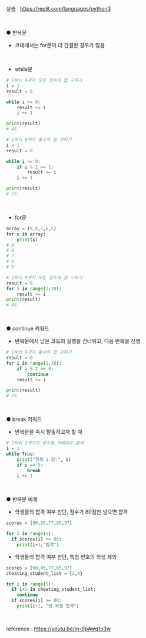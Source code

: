 실습 : https://replit.com/languages/python3

<br>

● 반복문
  - 코테에서는 for문이 더 간결한 경우가 많음

<br>

- while문

```python
# 1부터 9까지 모든 정수의 합 구하기
i = 1
result = 0

while i <= 9:
    result += i
    i += 1

print(result)
# 45

# 1부터 9까지 홀수의 합 구하기
i = 1
result = 0

while i <= 9:
    if i % 2 == 1:
        result += i
    i += 1

print(result)
# 25
```

<br>

- for문

```python
array = (9,8,7,6,5)
for x in array:
    print(x)
# 9
# 8
# 7
# 6
# 5

# 1부터 9까지 모든 정수의 합 구하기
result = 0
for i in range(1,10):
    result += i
print(result)
# 45
```

<br>

● continue 키워드
  - 반복문에서 남은 코드의 실행을 건너뛰고, 다음 반복을 진행
  
```python
# 1부터 9까지 홀수의 합 구하기
result = 0 
for i in range(1,10):
    if i % 2 == 0:
        continue
    result += i

print(result)
# 25
```

<br>

● break 키워드
  - 반복문을 즉시 탈출하고자 할 때
  
```python
# 1부터 5까지의 정수를 차례대로 출력
i = 1
while True:
    print("현재 i 값:", i)
    if i == 5:
        break
    i += 1
```

<br>

● 반복문 예제
  - 학생들의 합격 여부 판단, 점수가 80점만 넘으면 합격

```python
scores = [90,85,77,65,97]

for i in range(5):
  if scores[i] >= 80:
    print(i+1,"합격")
```
  
  - 학생들의 합격 여부 판단, 특정 번호의 학생 제외
  
```python
scores = [90,85,77,65,97]
cheating_student_list = {2,4}

for i in range(5):
  if i+1 in cheating_student_list:
    continue
  if scores[i] >= 80:
    print(i+1, "번 학생 합격")
```

<br>

reference : https://youtu.be/m-9pAwq1o3w
